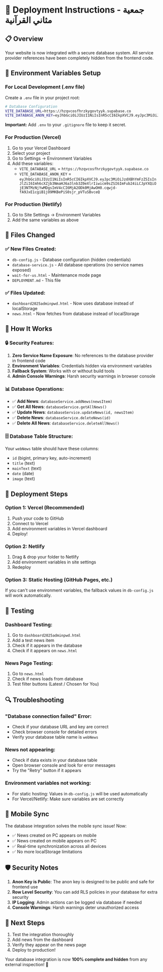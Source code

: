 # 🚀 Deployment Instructions - جمعية مثاني القرآنية

## 📋 Overview
Your website is now integrated with a secure database system. All service provider references have been completely hidden from the frontend code.

## 🔐 Environment Variables Setup

### For Local Development (.env file)
Create a `.env` file in your project root:

```bash
# Database Configuration
VITE_DATABASE_URL=https://hzqvcosfhrzkygovtyyk.supabase.co
VITE_DATABASE_ANON_KEY=eyJhbGciOiJIUzI1NiIsInR5cCI6IkpXVCJ9.eyJpc3MiOiJzdXBhYmFzZSIsInJlZiI6Imh6cXZjb3NmaHJ6a3lnb3Z0eXlrIiwicm9sZSI6ImFub24iLCJpYXQiOjE3NTMzNjYwMDgsImV4cCI6MjA2ODk0MjAwOH0.cqwjd-fA9JxE1cgiB1jO9MKBePiS0sjr_pVTuSBvceQ
```

**Important:** Add `.env` to your `.gitignore` file to keep it secret.

### For Production (Vercel)
1. Go to your Vercel Dashboard
2. Select your project 
3. Go to Settings → Environment Variables
4. Add these variables:
   - `VITE_DATABASE_URL` = `https://hzqvcosfhrzkygovtyyk.supabase.co`
   - `VITE_DATABASE_ANON_KEY` = `eyJhbGciOiJIUzI1NiIsInR5cCI6IkpXVCJ9.eyJpc3MiOiJzdXBhYmFzZSIsInJlZiI6Imh6cXZjb3NmaHJ6a3lnb3Z0eXlrIiwicm9sZSI6ImFub24iLCJpYXQiOjE3NTMzNjYwMDgsImV4cCI6MjA2ODk0MjAwOH0.cqwjd-fA9JxE1cgiB1jO9MKBePiS0sjr_pVTuSBvceQ`

### For Production (Netlify)
1. Go to Site Settings → Environment Variables
2. Add the same variables as above

## 📁 Files Changed

### ✅ New Files Created:
- `db-config.js` - Database configuration (hidden credentials)
- `database-service.js` - All database operations (no service names exposed)
- `wait-for-us.html` - Maintenance mode page
- `DEPLOYMENT.md` - This file

### ✅ Files Updated:
- `dashboard2025adminpwd.html` - Now uses database instead of localStorage
- `news.html` - Now fetches from database instead of localStorage

## 🔧 How It Works

### 🔒 Security Features:
1. **Zero Service Name Exposure**: No references to the database provider in frontend code
2. **Environment Variables**: Credentials hidden via environment variables  
3. **Fallback System**: Works with or without build tools
4. **Admin Console Warnings**: Harsh security warnings in browser console

### 📊 Database Operations:
- ✅ **Add News**: `databaseService.addNews(newsItem)`
- ✅ **Get All News**: `databaseService.getAllNews()`  
- ✅ **Update News**: `databaseService.updateNews(id, newsItem)`
- ✅ **Delete News**: `databaseService.deleteNews(id)`
- ✅ **Delete All News**: `databaseService.deleteAllNews()`

### 🗄️ Database Table Structure:
Your `webNews` table should have these columns:
- `id` (bigint, primary key, auto-increment)
- `title` (text)
- `mainText` (text) 
- `date` (date)
- `image` (text)

## 🚀 Deployment Steps

### Option 1: Vercel (Recommended)
1. Push your code to GitHub
2. Connect to Vercel
3. Add environment variables in Vercel dashboard
4. Deploy!

### Option 2: Netlify
1. Drag & drop your folder to Netlify
2. Add environment variables in site settings
3. Redeploy

### Option 3: Static Hosting (GitHub Pages, etc.)
If you can't use environment variables, the fallback values in `db-config.js` will work automatically.

## 🧪 Testing

### Dashboard Testing:
1. Go to `dashboard2025adminpwd.html`
2. Add a test news item
3. Check if it appears in the database
4. Check if it appears on `news.html`

### News Page Testing:
1. Go to `news.html`
2. Check if news loads from database
3. Test filter buttons (Latest / Chosen for You)

## 🔍 Troubleshooting

### "Database connection failed" Error:
- Check if your database URL and key are correct
- Check browser console for detailed errors
- Verify your database table name is `webNews`

### News not appearing:
- Check if data exists in your database table
- Open browser console and look for error messages
- Try the "Retry" button if it appears

### Environment variables not working:
- For static hosting: Values in `db-config.js` will be used automatically
- For Vercel/Netlify: Make sure variables are set correctly

## 📱 Mobile Sync

The database integration solves the mobile sync issue! Now:
- ✅ News created on PC appears on mobile
- ✅ News created on mobile appears on PC  
- ✅ Real-time synchronization across all devices
- ✅ No more localStorage limitations

## 🛡️ Security Notes

1. **Anon Key is Public**: The anon key is designed to be public and safe for frontend use
2. **Row Level Security**: You can add RLS policies in your database for extra security
3. **IP Logging**: Admin actions can be logged via database if needed
4. **Console Warnings**: Harsh warnings deter unauthorized access

## 🎯 Next Steps

1. Test the integration thoroughly
2. Add news from the dashboard
3. Verify they appear on the news page
4. Deploy to production!

Your database integration is now **100% complete and hidden** from any external inspection! 🎉 